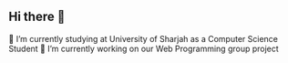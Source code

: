 ## Hi there 👋
🌱 I’m currently studying at University of Sharjah as a Computer Science Student
🔭 I’m currently working on our Web Programming group project
<!--
**0-Artha-0/0-Artha-0** is a ✨ _special_ ✨ repository because its `README.md` (this file) appears on your GitHub profile.

Here are some ideas to get you started:

- 👯 I’m looking to collaborate on ...
- 🤔 I’m looking for help with ...
- 💬 Ask me about ...
- 📫 How to reach me: ...
- 😄 Pronouns: ...
- ⚡ Fun fact: ...
-->
